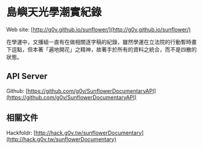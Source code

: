 島嶼天光學潮實紀錄
=============
Web site: [http://g0v.github.io/sunflower/](http://g0v.github.io/sunflower/)

在學運中，文播組一直有在做相關逐字稿的紀錄，雖然學運在立法院的行動暫時畫下逗點，但本著「遍地開花」之精神，故著手於所有的資料之統合，而不是四散的狀態。

## API Server

Github: [https://github.com/g0v/SunflowerDocumentaryAPI](https://github.com/g0v/SunflowerDocumentaryAPI)

## 相關文件

Hackfoldr: [http://hack.g0v.tw/sunflowerDocumentary](http://hack.g0v.tw/sunflowerDocumentary)

